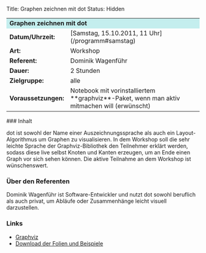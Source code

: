 Title: Graphen zeichnen mit dot
Status: Hidden

<table border="0" cellpadding="3" cellspacing="0" width="100%">
<tr>
<td colspan="3" style="font-weight: bold; background-color: #c4eeee;">
Graphen zeichnen mit dot

</td>
</tr>
<tr>
<td style="font-weight: bold;">
Datum/Uhrzeit:

</td>
<td>
[Samstag, 15.10.2011, 11 Uhr](/programm#samstag)

</td>
</tr>
<tr>
<td style="font-weight: bold;">
Art:

</td>
<td>
Workshop

</td>
</tr>
<tr>
<td style="font-weight: bold;">
Referent:

</td>
<td>
Dominik Wagenführ

</td>
</tr>
<tr>
<td style="font-weight: bold;">
Dauer:

</td>
<td>
2 Stunden

</td>
</tr>
<tr>
<td style="font-weight: bold;">
Zielgruppe:

</td>
<td>
alle

</td>
</tr>
<tr>
<td style="font-weight: bold;">
Voraussetzungen:

</td>
<td>
Notebook mit vorinstalliertem **graphviz**-Paket, wenn man aktiv
mitmachen will (erwünscht)

</td>
</tr>
</table>
### Inhalt

dot ist sowohl der Name einer Auszeichnungssprache als auch ein
Layout-Algorithmus um Graphen zu visualisieren. In dem Workshop soll die
sehr leichte Sprache der Graphviz-Bibliothek den Teilnehmer erklärt
werden, sodass diese live selbst Knoten und Kanten erzeugen, um an Ende
einen Graph vor sich sehen können. Die aktive Teilnahme an dem Workshop
ist wünschenswert.

### Über den Referenten

Dominik Wagenführ ist Software-Entwickler und nutzt dot sowohl beruflich
als auch privat, um Abläufe oder Zusammenhänge leicht visuell
darzustellen.

### Links

-   [Graphviz](http://graphviz.org/)
-   [Download der Folien und
    Beispiele](http://www.deesaster.org/graphen-mit-dot.php)


